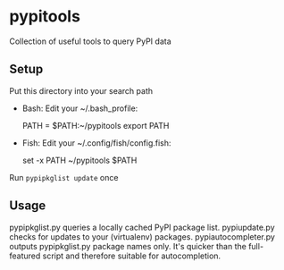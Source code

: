 pypitools
=========

Collection of useful tools to query PyPI data

Setup
-----

Put this directory into your search path

- Bash: Edit your ~/.bash\_profile:

	PATH = $PATH:~/pypitools
	export PATH

- Fish: Edit your ~/.config/fish/config.fish:

	set -x PATH ~/pypitools $PATH

Run `pypipkglist update` once

Usage
-----

pypipkglist.py queries a locally cached PyPI package list.
pypiupdate.py checks for updates to your (virtualenv) packages.
pypiautocompleter.py outputs pypipkglist.py package names only. It's quicker than the full-featured script and therefore suitable for autocompletion.
